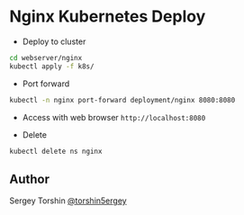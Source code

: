 # Nginx Kubernetes Deploy

- Deploy to cluster
```bash
cd webserver/nginx
kubectl apply -f k8s/
```
- Port forward
```bash
kubectl -n nginx port-forward deployment/nginx 8080:8080
```
- Access with web browser `http://localhost:8080`

- Delete
```bash
kubectl delete ns nginx
```

## Author

Sergey Torshin [@torshin5ergey](https://github.com/torshin5ergey)
